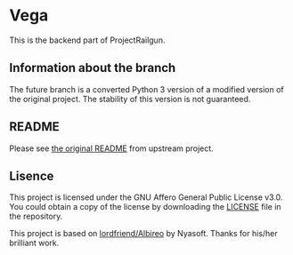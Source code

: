 # Vega

This is the backend part of ProjectRailgun.

## Information about the branch

The future branch is a converted Python 3 version of a modified version of the original project. The stability of this version is not guaranteed.

## README

Please see [the original README](README.upstream.md) from upstream project.

## Lisence

This project is licensed under the GNU Affero General Public License v3.0. You could obtain a copy of the license by downloading the [LICENSE](LICENSE) file in the repository.

This project is based on [lordfriend/Albireo](github.com/lordfriend/Albireo) by Nyasoft. Thanks for his/her brilliant work.
